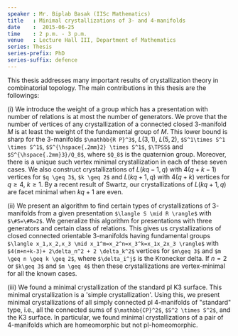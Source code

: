 ```yaml
---
speaker : Mr. Biplab Basak (IISc Mathematics)
title   : Minimal crystallizations of 3- and 4-manifolds
date    :  2015-06-25
time    : 2 p.m. - 3 p.m.
venue   : Lecture Hall III, Department of Mathematics
series: Thesis
series-prefix: PhD
series-suffix: defence
---
```


This thesis addresses many important results of crystallization theory in
combinatorial topology. The main contributions in this thesis are the
followings:

(i) We introduce the weight of a group which has a presentation with
number of relations is at most the number of generators.
We prove that the number of vertices of any crystallization of a connected
closed 3-manifold $M$ is at least the weight of the
fundamental group of $M$. This lower bound is sharp for the 3-manifolds
`$\mathbb{R P}^3$`, $L(3,1)$, $L(5,2)$, `$S^1\times S^1 \times S^1$`,
`$S^{\hspace{.2mm}2} \times S^1$`, `$\TPSS$` and `$S^{\hspace{.2mm}3}/Q_8$`,
where `$Q_8$` is the quaternion group. Moreover,
there is a unique such vertex minimal crystallization in each of these
seven cases.  We also construct crystallizations of
$L(kq-1,q)$ with $4(q+k-1)$ vertices for `$q \geq 3$`, `$k \geq 2$` and
$L(kq+1,q)$ with $4(q+k)$ vertices for $q\geq 4$, $k\geq 1$. By a recent
result of Swartz,
our crystallizations of $L(kq+1, q)$ are facet minimal when $kq+1$ are even.

(ii) We present an algorithm to find certain types of crystallizations of
$3$-manifolds from a given  presentation `$\langle S \mid R \rangle$` with
`$\#S=\#R=2$`.  We generalize this algorithm for presentations with three
generators and certain class of relations.
This gives us crystallizations of closed connected orientable 3-manifolds
having fundamental groups `$\langle x_1,x_2,x_3 \mid
x_1^m=x_2^n=x_3^k=x_1x_2x_3 \rangle$` with `$4(m+n+k-3)+ 2\delta_n^2 + 2
\delta_k^2$` vertices for `$m\geq 3$` and `$m \geq n \geq k \geq 2$`, where
`$\delta_i^j$` is the Kronecker delta.
If $n=2$  or `$k\geq 3$` and `$m \geq 4$` then these crystallizations
are vertex-minimal for all the known cases.

(iii) We found a minimal crystallization of the standard pl K3 surface.
This minimal crystallization is a 'simple crystallization'.
Using this, we present minimal crystallizations of all simply connected pl
$4$-manifolds of "standard" type, i.e., all the connected sums of
`$\mathbb{CP}^2$`, `$S^2 \times S^2$`, and the K3 surface. In particular, we
found minimal crystallizations of a pair of 4-manifolds which are
homeomorphic
but not pl-homeomorphic.
